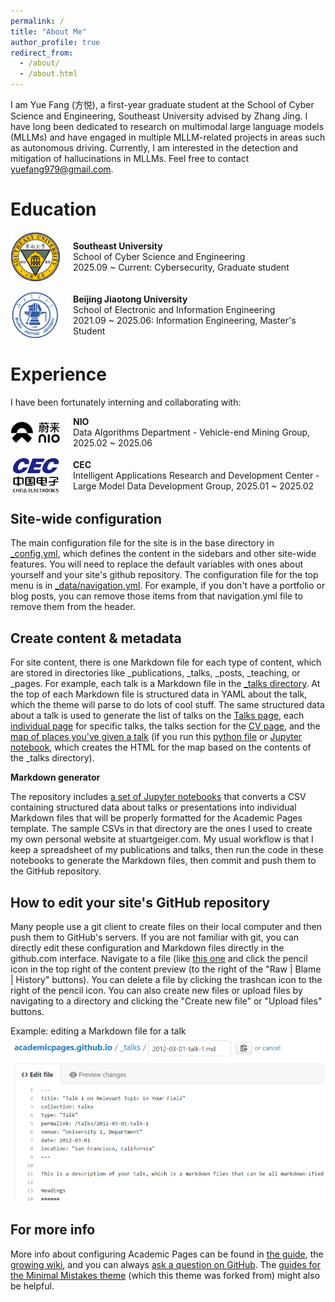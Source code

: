```yaml
---
permalink: /
title: "About Me"
author_profile: true
redirect_from: 
  - /about/
  - /about.html
---
```

I am Yue Fang (方悦), a first-year graduate student at the School of Cyber Science and Engineering, Southeast University advised by Zhang Jing.
I have long been dedicated to research on multimodal large language models (MLLMs) and have engaged in multiple MLLM-related projects in areas such as autonomous driving. Currently, I am interested in the detection and mitigation of hallucinations in MLLMs.  Feel free to contact yuefang979@gmail.com.

Education
======
<div style="display: flex; align-items: center; gap: 20px; margin-bottom: 15px;">
  <img src="images/seu0.png" alt="Southeast University Logo" style="width: 80px; height: auto;"/>
  <div>
    <strong>Southeast University</strong><br>
    School of Cyber Science and Engineering<br>
    2025.09 ~ Current: Cybersecurity, Graduate student
  </div>
</div>

<div style="display: flex; align-items: center; gap: 20px;">
  <img src="images/bjtu.png" alt="Beijing Jiaotong University Logo" style="width: 80px; height: auto;"/>
  <div>
    <strong>Beijing Jiaotong University</strong><br>
    School of Electronic and Information Engineering<br>
    2021.09 ~ 2025.06: Information Engineering, Master's Student
  </div>
</div>

Experience
======
I have been fortunately interning and collaborating with:
<div style="display: flex; align-items: center; gap: 20px; margin-bottom: 15px;">
  <img src="images/nio.png" alt="NIO Logo" style="width: 80px; height: auto;"/>
  <div>
    <strong>NIO</strong><br>
    Data Algorithms Department - Vehicle-end Mining Group, 2025.02 ~ 2025.06 
  </div>
</div>

<div style="display: flex; align-items: center; gap: 20px;">
  <img src="images/cec.png" alt="CEC Logo" style="width: 80px; height: auto;"/>
  <div>
    <strong>CEC</strong><br>
    Intelligent Applications Research and Development Center - Large Model Data Development Group, 2025.01 ~ 2025.02
  </div>
</div>

Site-wide configuration
------
The main configuration file for the site is in the base directory in [_config.yml](https://github.com/academicpages/academicpages.github.io/blob/master/_config.yml), which defines the content in the sidebars and other site-wide features. You will need to replace the default variables with ones about yourself and your site's github repository. The configuration file for the top menu is in [_data/navigation.yml](https://github.com/academicpages/academicpages.github.io/blob/master/_data/navigation.yml). For example, if you don't have a portfolio or blog posts, you can remove those items from that navigation.yml file to remove them from the header. 

Create content & metadata
------
For site content, there is one Markdown file for each type of content, which are stored in directories like _publications, _talks, _posts, _teaching, or _pages. For example, each talk is a Markdown file in the [_talks directory](https://github.com/academicpages/academicpages.github.io/tree/master/_talks). At the top of each Markdown file is structured data in YAML about the talk, which the theme will parse to do lots of cool stuff. The same structured data about a talk is used to generate the list of talks on the [Talks page](https://academicpages.github.io/talks), each [individual page](https://academicpages.github.io/talks/2012-03-01-talk-1) for specific talks, the talks section for the [CV page](https://academicpages.github.io/cv), and the [map of places you've given a talk](https://academicpages.github.io/talkmap.html) (if you run this [python file](https://github.com/academicpages/academicpages.github.io/blob/master/talkmap.py) or [Jupyter notebook](https://github.com/academicpages/academicpages.github.io/blob/master/talkmap.ipynb), which creates the HTML for the map based on the contents of the _talks directory).

**Markdown generator**

The repository includes [a set of Jupyter notebooks](https://github.com/academicpages/academicpages.github.io/tree/master/markdown_generator
) that converts a CSV containing structured data about talks or presentations into individual Markdown files that will be properly formatted for the Academic Pages template. The sample CSVs in that directory are the ones I used to create my own personal website at stuartgeiger.com. My usual workflow is that I keep a spreadsheet of my publications and talks, then run the code in these notebooks to generate the Markdown files, then commit and push them to the GitHub repository.

How to edit your site's GitHub repository
------
Many people use a git client to create files on their local computer and then push them to GitHub's servers. If you are not familiar with git, you can directly edit these configuration and Markdown files directly in the github.com interface. Navigate to a file (like [this one](https://github.com/academicpages/academicpages.github.io/blob/master/_talks/2012-03-01-talk-1.md) and click the pencil icon in the top right of the content preview (to the right of the "Raw | Blame | History" buttons). You can delete a file by clicking the trashcan icon to the right of the pencil icon. You can also create new files or upload files by navigating to a directory and clicking the "Create new file" or "Upload files" buttons. 

Example: editing a Markdown file for a talk
![Editing a Markdown file for a talk](/images/editing-talk.png)

For more info
------
More info about configuring Academic Pages can be found in [the guide](https://academicpages.github.io/markdown/), the [growing wiki](https://github.com/academicpages/academicpages.github.io/wiki), and you can always [ask a question on GitHub](https://github.com/academicpages/academicpages.github.io/discussions). The [guides for the Minimal Mistakes theme](https://mmistakes.github.io/minimal-mistakes/docs/configuration/) (which this theme was forked from) might also be helpful.
